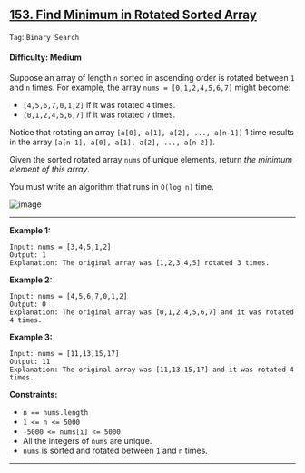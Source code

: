 ## [153. Find Minimum in Rotated Sorted Array](https://leetcode.com/problems/find-minimum-in-rotated-sorted-array)

```Tag```: ```Binary Search```

#### Difficulty: Medium

Suppose an array of length ```n``` sorted in ascending order is rotated between ```1``` and ```n``` times. For example, the array ```nums = [0,1,2,4,5,6,7]``` might become:

- ```[4,5,6,7,0,1,2]``` if it was rotated ```4``` times.
- ```[0,1,2,4,5,6,7]``` if it was rotated ```7``` times.

Notice that rotating an array ```[a[0], a[1], a[2], ..., a[n-1]]``` 1 time results in the array ```[a[n-1], a[0], a[1], a[2], ..., a[n-2]]```.

Given the sorted rotated array ```nums``` of unique elements, return _the minimum element of this array_.

You must write an algorithm that runs in ```O(log n)``` time.

![image](https://user-images.githubusercontent.com/35042430/229933500-2edb4528-f294-4600-b2f4-2f028a9ef271.png)

---

__Example 1:__
```
Input: nums = [3,4,5,1,2]
Output: 1
Explanation: The original array was [1,2,3,4,5] rotated 3 times.
```

__Example 2:__
```
Input: nums = [4,5,6,7,0,1,2]
Output: 0
Explanation: The original array was [0,1,2,4,5,6,7] and it was rotated 4 times.
```

__Example 3:__
```
Input: nums = [11,13,15,17]
Output: 11
Explanation: The original array was [11,13,15,17] and it was rotated 4 times. 
```

__Constraints:__

- ```n == nums.length```
- ```1 <= n <= 5000```
- ```-5000 <= nums[i] <= 5000```
- All the integers of ```nums``` are unique.
- ```nums``` is sorted and rotated between ```1``` and ```n``` times.

---

